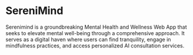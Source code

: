 # SereniMind
Serenimind is a groundbreaking Mental Health and Wellness Web App that seeks to elevate mental well-being through a comprehensive approach. It serves as a digital haven where users can find tranquility, engage in mindfulness practices, and access personalized AI consultation services. 
